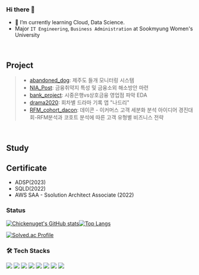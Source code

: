 ### Hi there 👋 

- 🌱 I’m currently learning Cloud, Data Science.
- Major `IT Engineering`, `Business Administration` at Sookmyung Women's University


</br>

## Project
 > - <a href="https://github.com/chickenugget0218/abandoned_dog">abandoned_dog</a>: 제주도 들개 모니터링 시스템</br>
 > - <a href="https://github.com/chickenugget0218/NIA_Post">NIA_Post</a>: 금융취약지 특성 및 금융소외 해소방안 마련</br>
 > - <a href="https://github.com/chickenugget0218/bank_project">bank_project</a>: 시중은행vs상호금융 영업점 파악 EDA</br>
 > - <a href="https://github.com/chickenugget0218/drama2020">drama2020</a>: 회차별 드라마 기록 앱 "나드리"</br>
 > - <a href=" https://github.com/chickenugget0218/RFM_cohort_dacon">RFM_cohort_dacon</a>: 데이콘 - 이커머스 고객 세분화 분석 아이디어 경진대회-RFM분석과 코호트 분석에 따른 고객 유형별 비즈니스 전략</br>


</br>

## Study



## Certificate
- ADSP(2023)
- SQLD(2022)
- AWS SAA - Ssolution Architect Associate (2022)






<h3>Status</h3>

[![Chickenuget's GitHub stats](https://github-readme-stats.vercel.app/api?username=chickenugget0218&show_icons=true&theme=onedark)]([https://github.com/chickenugget0218/chickenugget0218])[![Top Langs](https://github-readme-stats.vercel.app/api/top-langs/?username=chickenugget0218&layout=compact&theme=onedark)]([https://github.com/chickenugget0218/chickenugget0218])

[![Solved.ac Profile](http://mazassumnida.wtf/api/v2/generate_badge?boj=tofuchu)](https://solved.ac/tofuchu/)

<h3>🛠️ Tech Stacks</h3>
<div align="center">
<p align="left">
<img src="https://img.shields.io/badge/Python-3776AB?style=flat-square&logo=PYTHON&logoColor=white"/></a>
<img src="https://img.shields.io/badge/Android-3DDC84?style=flat-square&logo=Android&logoColor=white"/></a> 
<img src="https://img.shields.io/badge/MySQL-4479A1?style=flat-square&logo=MySQL&logoColor=white"/></a>  
<img src="https://img.shields.io/badge/c++-00599C?style=flat-square&logo=c%2B%2B&logoColor=white"/></a>  
<img src="https://img.shields.io/badge/Amazon AWS-232F3E?style=flat-square&logo=Amazon%20AWS&logoColor=white"/></a> 
<img src="https://img.shields.io/badge/Java-007396?style=flat-square&logo=JAVA&logoColor=white"/></a>
<img src="https://img.shields.io/badge/C-A8B9CC?style=flat-square&logo=C&logoColor=white"/></a>
<img src="https://img.shields.io/badge/Linux-FCC624?style=flat-square&logo=LINUX&logoColor=white"/></a>
</div>
<br/>

<!--
<h3>📫 Contacts</h3>


**chickenugget0218/chickenugget0218** is a ✨ _special_ ✨ repository because its `README.md` (this file) appears on your GitHub profile.

Here are some ideas to get you started:

- 🔭 I’m currently working on ...
- 🌱 I’m currently learning ...
- 👯 I’m looking to collaborate on ...
- 🤔 I’m looking for help with ...
- 💬 Ask me about ...
- 📫 How to reach me: ...
- 😄 Pronouns: ...
- ⚡ Fun fact: ...
-->
